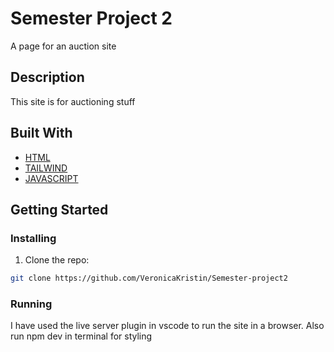 # Semester Project 2


A page for an auction site

## Description

This site is for auctioning stuff 

## Built With


-   [HTML]()
-   [TAILWIND]()
-   [JAVASCRIPT]()

## Getting Started

### Installing

1. Clone the repo:

```bash
git clone https://github.com/VeronicaKristin/Semester-project2
```

### Running

I have used the live server plugin in vscode to run the site in a browser.
Also run npm dev in terminal for styling
